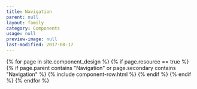 ```yaml
---
title: Navigation
parent: null
layout: family
category: Components
usage: null
preview-image: null
last-modified: 2017-08-17
---
```


{% for page in site.component_design %}
{% if page.resource == true %}
  {% if page.parent contains "Navigation" or page.secondary contains "Navigation" %}
{% include component-row.html %}
  {% endif %}
{% endif %}
{% endfor %}
